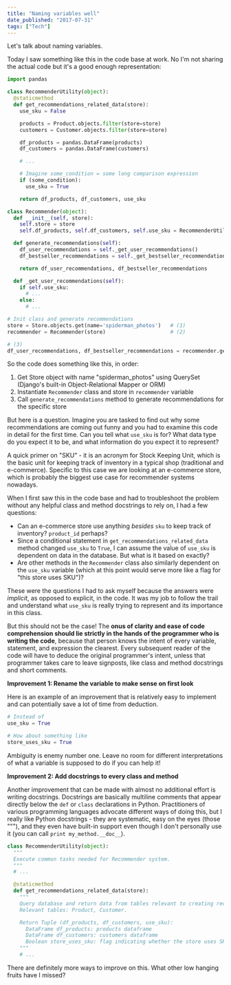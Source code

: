 ```yaml
---
title: "Naming variables well"
date_published: "2017-07-31"
tags: ["Tech"]
---
```


Let's talk about naming variables.

Today I saw something like this in the code base at work. No I'm not sharing the actual code but it's a good enough representation:

```py
import pandas

class RecommenderUtility(object):
  @staticmethod
  def get_recommendations_related_data(store):
    use_sku = False

    products = Product.objects.filter(store=store)
    customers = Customer.objects.filter(store=store)

    df_products = pandas.DataFrame(products)
    df_customers = pandas.DataFrame(customers)

    # ...

    # Imagine some_condition = some long comparison expression
    if (some_condition):
      use_sku = True

    return df_products, df_customers, use_sku

class Recommender(object):
  def __init__(self, store):
    self.store = store
    self.df_products, self.df_customers, self.use_sku = RecommenderUtility.get_recommendations_related_data(self.store)

  def generate_recommendations(self):
    df_user_recommendations = self._get_user_recommendations()
    df_bestseller_recommendations = self._get_bestseller_recommendations()

    return df_user_recommendations, df_bestseller_recommendations

  def _get_user_recommendations(self):
    if self.use_sku:
      # ...
    else:
      # ...

# Init class and generate recommendations
store = Store.objects.get(name='spiderman_photos')   # (1)
recommender = Recommender(store)                     # (2)

# (3)
df_user_recommendations, df_bestseller_recommendations = recommender.generate_recommendations()
```

So the code does something like this, in order:

1. Get Store object with name "spiderman\_photos" using QuerySet (Django's built-in Object-Relational Mapper or ORM)
2. Instantiate `Recommender` class and store in `recommender` variable
3. Call `generate_recommendations` method to generate recommendations for the specific store

But here is a question. Imagine you are tasked to find out why some recommendations are coming out funny and you had to examine this code in detail for the first time. Can you tell what `use_sku` is for? What data type do you expect it to be, and what information do you expect it to represent?

A quick primer on "SKU" - it is an acronym for Stock Keeping Unit, which is the basic unit for keeping track of inventory in a typical shop (traditional and e-commerce). Specific to this case we are looking at an e-commerce store, which is probably the biggest use case for recommender systems nowadays.

When I first saw this in the code base and had to troubleshoot the problem without any helpful class and method docstrings to rely on, I had a few questions:

- Can an e-commerce store use anything _besides_ `sku` to keep track of inventory? `product_id` perhaps?
- Since a conditional statement in `get_recommendations_related_data` method changed `use_sku` to `True`, I can assume the value of `use_sku` is dependent on data in the database. But what is it based on exactly?
- Are other methods in the `Recommender` class also similarly dependent on the `use_sku` variable (which at this point would serve more like a flag for "this store uses SKU")?

These were the questions I had to ask myself because the answers were _implicit_, as opposed to explicit, in the code. It was my job to follow the trail and understand what `use_sku` is really trying to represent and its importance in this class.

But this should not be the case! The **onus of clarity and ease of code comprehension should lie strictly in the hands of the programmer who is writing the code**, because that person knows the intent of every variable, statement, and expression the clearest. Every subsequent reader of the code will have to deduce the original programmer's intent, unless that programmer takes care to leave signposts, like class and method docstrings and short comments.

**Improvement 1: Rename the variable to make sense on first look**

Here is an example of an improvement that is relatively easy to implement and can potentially save a lot of time from deduction.

```py
# Instead of
use_sku = True

# How about something like
store_uses_sku = True
```

Ambiguity is enemy number one. Leave no room for different interpretations of what a variable is supposed to do if you can help it!

**Improvement 2: Add docstrings to every class and method**

Another improvement that can be made with almost no additional effort is writing docstrings. Docstrings are basically multiline comments that appear directly below the `def` or `class` declarations in Python. Practitioners of various programming languages advocate different ways of doing this, but I really like Python docstrings - they are systematic, easy on the eyes (those """), and they even have built-in support even though I don't personally use it (you can call `print my_method.__doc__`).

```py
class RecommenderUtility(object):
  """
  Execute common tasks needed for Recommender system.
  """
  # ...

  @staticmethod
  def get_recommendations_related_data(store):
    """
    Query database and return data from tables relevant to creating recommendations.
    Relevant tables: Product, Customer.

    Return Tuple (df_products, df_customers, use_sku):
      DataFrame df_products: products dataframe
      DataFrame df_customers: customers dataframe
      Boolean store_uses_sku: flag indicating whether the store uses SKU as primary id for products
    """
    # ...
```

There are definitely more ways to improve on this. What other low hanging fruits have I missed?
